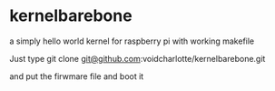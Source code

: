 # kernelbarebone
a simply hello world kernel for raspberry pi with working makefile

Just type git clone git@github.com:voidcharlotte/kernelbarebone.git


and put the firwmare file and boot it 

